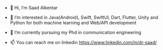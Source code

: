 - 👋 Hi, I’m Saad Alkentar
- 👀 I’m interested in Java(Android), Swift, SwiftUI, Dart, Flutter, Unity and Python for both machine learning and Web/API development
- 🌱 I’m currently pursuing my Phd in communication engineering

- 📫 You can reach me on linkedin https://www.linkedin.com/in/dr-saad/

<!---
saad4software/saad4software is a ✨ special ✨ repository because its `README.md` (this file) appears on your GitHub profile.
You can click the Preview link to take a look at your changes.
--->
